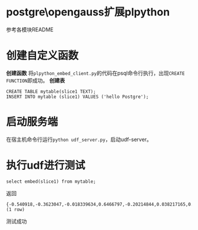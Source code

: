 # postgre\opengauss扩展plpython
参考各模块README
# 创建自定义函数
**创建函数**
将`plpython_embed_client.py`的代码在psql命令行执行，出现`CREATE FUNCTION`即成功。
**创建表**
```
CREATE TABLE mytable(slice1 TEXT);
INSERT INTO mytable (slice1) VALUES ('hello Postgre');
```

# 启动服务端
在宿主机命令行运行```python udf_server.py```，启动udf-server。

# 执行udf进行测试
```
select embed(slice1) from mytable;

```
返回
```
{-0.540918,-0.3623047,-0.018339634,0.6466797,-0.20214844,0.038217165,0.13275146,0.7792969,-0.04244232,0.18013915,0.61743164,-0.14133301,-0.3885742,-0.4790039,0.44997558,-0.7,-0.101724245,......}
(1 row)
```
测试成功